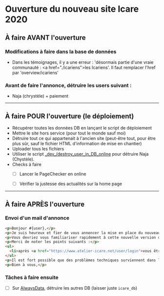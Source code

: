 # Ouverture du nouveau site Icare 2020

## À faire AVANT l'ouverture

### Modifications à faire dans la base de données

* Dans les témoignages, il y a une erreur : 'désormais partie d\'une vraie communauté : <a href=\"./icariens\">les Icariens</a>'. Il faut remplacer l'href par 'overview/icariens'

### Avant de faire l'annonce, détruire les users suivant :

* Naja (chrystèle) + paiement

---------------------------------------------------------------------

## À faire POUR l'ouverture (le déploiement)

* Récupérer toutes les données DB en lançant le script de déploiement
* Mettre le site hors service (pour tout le monde sauf moi)
* Détruire tout ce qui appartenait à l'ancien site (peut-être tout, pour être plus sûr, sauf le fichier HTML d'information de mise en chantier)
* Uploader tous les fichiers
* Utiliser le script [\_dev\_/destroy_user_in_DB_online](/Users/philippeperret/Sites/AlwaysData/Icare_2020/_dev_/destroy_user_in_DB_online.rb) pour détruire Naja (Chystèle).
* Checks à faire
  - [ ] Lancer le PageChecker en online
  - [ ] Vérifier la justesse des actualités sur la home page


---------------------------------------------------------------------

## À faire APRÈS l'ouverture

### Envoi d'un mail d'annonce

~~~html
<p>Bonjour #{user},</p>
<p>Je suis heureux et fier de vous annoncer la mise en place du nouveau site de l'atelier icare, que vous pouvez découvrir à l'adresse habituelle : https://www.atelier-icare.net.</p>
<p>Vous devriez vous familiariser rapidement à cette nouvelle version qui, au niveau de l'ergonomie, ne s'éloigne pas trop de l'ancienne version.</p>
<p>Merci de noter les points suivants :</p>
<ul>
  <li>après <a href="https://www.atelier-icare.net/user/login">vous être connecté#{fem(:e)}</a>, vous devriez <a href="https://www.atelier-icare.net/bureau/preferences">rejoindre vos préférences</a> afin de les régler car certains nouveaux paramètres sont à prendre en compte (notamment de le partage de votre historique de travail).</li>
</ul>
<p>Il est fort possible que des problèmes techniques surviennent dans les jours qui viennent, on ne peut jamais penser à tout. N'hésitez jamais à nous les remonter, afin que nous puissions les corriger. Merci d'avance de votre compréhension et de votre patience.</p>
<p>Bien à vous,</p>
~~~


### Tâches à faire ensuite

- [ ] Sur [AlwaysData](https://admin.alwaysdata.com/), détruire les autres DB (laisser juste `icare_db`)
